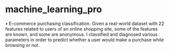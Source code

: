 # machine_learning_pro

•	E-commerce purchasing classification. Given a real-world dataset with 22 features related to users of an online shopping site,
some of the features are known, and some are anonymous.
I classified and diagnosed various parameters in order to predict whether a user would make a purchase while browsing or not.
